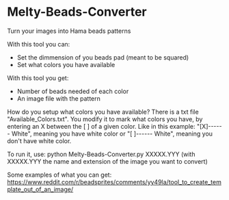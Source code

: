 # Melty-Beads-Converter
Turn your images into Hama beads patterns

With this tool you can:
- Set the dimmension of you beads pad (meant to be squared)
- Set what colors you have available

With this tool you get:
- Number of beads needed of each color
- An image file with the pattern

How do you setup what colors you have available?
There is a txt file "Available_Colors.txt".
You modify it to mark what colors you have, by entering an X between the [ ] of a given color.
Like in this example: "[X]------ White", meaning you have white color or "[ ]------ White", meaning you don't have white color.

To run it, use: python Melty-Beads-Converter.py XXXXX.YYY
(with XXXXX.YYY the name and extension of the image you want to convert)

Some examples of what you can get: https://www.reddit.com/r/beadsprites/comments/yy49la/tool_to_create_template_out_of_an_image/
